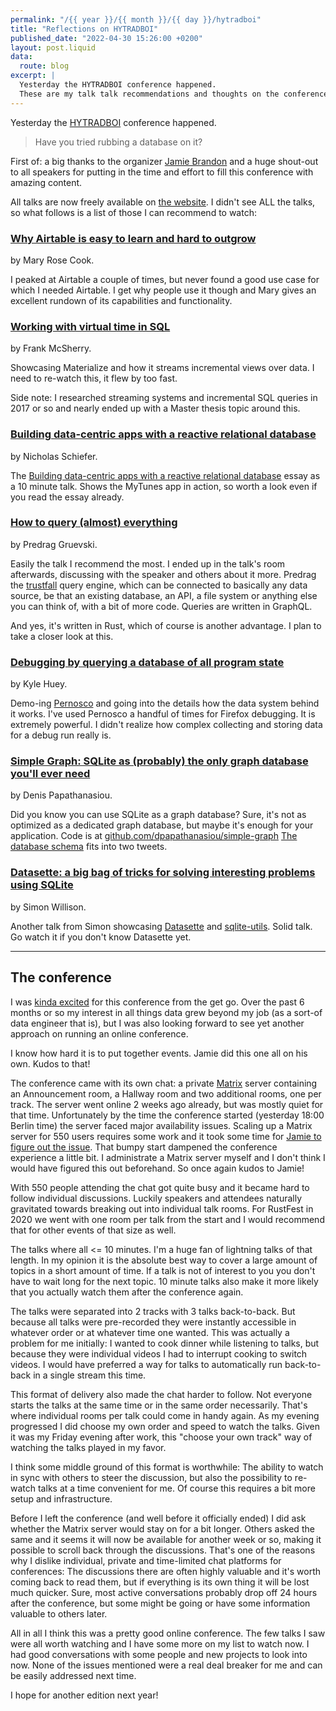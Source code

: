 ```yaml
---
permalink: "/{{ year }}/{{ month }}/{{ day }}/hytradboi"
title: "Reflections on HYTRADBOI"
published_date: "2022-04-30 15:26:00 +0200"
layout: post.liquid
data:
  route: blog
excerpt: |
  Yesterday the HYTRADBOI conference happened.
  These are my talk talk recommendations and thoughts on the conference format.
---
```


Yesterday the [HYTRADBOI][hytradboi] conference happened.

> Have you tried rubbing a database on it?

First of: a big thanks to the organizer [Jamie Brandon][jamie] and a huge shout-out to all speakers for putting in the time and effort to fill this conference with amazing content.

[jamie]: https://www.scattered-thoughts.net/
[hytradboi]: https://www.hytradboi.com/

All talks are now freely available on [the website][hytradboi].
I didn't see ALL the talks, so what follows is a list of those I can recommend to watch:

### [Why Airtable is easy to learn and hard to outgrow](https://www.hytradboi.com/2022/why-airtable-is-easy-to-learn-and-hard-to-outgrow)

by Mary Rose Cook.

I peaked at Airtable a couple of times, but never found a good use case for which I needed Airtable.
I get why people use it though and Mary gives an excellent rundown of its capabilities and functionality.

### [Working with virtual time in SQL](https://www.hytradboi.com/2022/working-with-virtual-time-in-sql)

by Frank McSherry.

Showcasing Materialize and how it streams incremental views over data.
I need to re-watch this, it flew by too fast.

Side note: I researched streaming systems and incremental SQL queries in 2017 or so and nearly ended up with a Master thesis topic around this.

### [Building data-centric apps with a reactive relational database](https://www.hytradboi.com/2022/building-data-centric-apps-with-a-reactive-relational-database)

by Nicholas Schiefer.

The [Building data-centric apps with a reactive relational database](https://riffle.systems/essays/prelude/) essay as a 10 minute talk.
Shows the MyTunes app in action, so worth a look even if you read the essay already.

### [How to query (almost) everything](https://www.hytradboi.com/2022/how-to-query-almost-everything)

by Predrag Gruevski.

Easily the talk I recommend the most.
I ended up in the talk's room afterwards, discussing with the speaker and others about it more.
Predrag the [trustfall] query engine, which can be connected to basically any data source, be that an existing database, an API, a file system or anything else you can think of, with a bit of more code.
Queries are written in GraphQL.

And yes, it's written in Rust, which of course is another advantage. I plan to take a closer look at this.

[trustfall]: https://github.com/obi1kenobi/trustfall/

### [Debugging by querying a database of all program state](https://www.hytradboi.com/2022/debugging-by-querying-a-database-of-all-program-state)

by Kyle Huey.

Demo-ing [Pernosco](https://pernos.co/) and going into the details how the data system behind it works.
I've used Pernosco a handful of times for Firefox debugging. It is extremely powerful.
I didn't realize how complex collecting and storing data for a debug run really is.

### [Simple Graph: SQLite as (probably) the only graph database you'll ever need](https://www.hytradboi.com/2022/simple-graph-sqlite-as-probably-the-only-graph-database-youll-ever-need)

by Denis Papathanasiou.

Did you know you can use SQLite as a graph database?
Sure, it's not as optimized as a dedicated graph database, but maybe it's enough for your application.
Code is at [github.com/dpapathanasiou/simple-graph](https://github.com/dpapathanasiou/simple-graph)
[The database schema](https://github.com/dpapathanasiou/simple-graph/blob/main/sql/schema.sql) fits into two tweets.

### [Datasette: a big bag of tricks for solving interesting problems using SQLite](https://www.hytradboi.com/2022/datasette-a-big-bag-of-tricks-for-solving-interesting-problems-using-sqlite)

by Simon Willison.

Another talk from Simon showcasing [Datasette] and [sqlite-utils].
Solid talk. Go watch it if you don't know Datasette yet.

[datasette]: https://datasette.io/
[sqlite-utils]: https://datasette.io/

---

## The conference

I was [kinda excited](https://twitter.com/badboy_/status/1514580543144448006) for this conference from the get go.
Over the past 6 months or so my interest in all things data grew beyond my job (as a sort-of data engineer that is),
but I was also looking forward to see yet another approach on running an online conference.

I know how hard it is to put together events. Jamie did this one all on his own. Kudos to that!

The conference came with its own chat: a private [Matrix] server containing an Announcement room, a Hallway room and two additional rooms, one per track.
The server went online 2 weeks ago already, but was mostly quiet for that time.
Unfortunately by the time the conference started (yesterday 18:00 Berlin time) the server faced major availability issues.
Scaling up a Matrix server for 550 users requires some work and it took some time for [Jamie to figure out the issue](https://twitter.com/sc13ts/status/1520114317026160640).
That bumpy start dampened the conference experience a little bit. I administrate a Matrix server myself and I don't think I would have figured this out beforehand.
So once again kudos to Jamie!

With 550 people attending the chat got quite busy and it became hard to follow individual discussions.
Luckily speakers and attendees naturally gravitated towards breaking out into individual talk rooms.
For RustFest in 2020 we went with one room per talk from the start and I would recommend that for other events of that size as well.

The talks where all <= 10 minutes.
I'm a huge fan of lightning talks of that length.
In my opinion it is the absolute best way to cover a large amount of topics in a short amount of time.
If a talk is not of interest to you you don't have to wait long for the next topic.
10 minute talks also make it more likely that you actually watch them after the conference again.

The talks were separated into 2 tracks with 3 talks back-to-back.
But because all talks were pre-recorded they were instantly accessible in whatever order or at whatever time one wanted.
This was actually a problem for me initially:
I wanted to cook dinner while listening to talks, but because they were individual videos I had to interrupt cooking to switch videos.
I would have preferred a way for talks to automatically run back-to-back in a single stream this time.

This format of delivery also made the chat harder to follow.
Not everyone starts the talks at the same time or in the same order necessarily.
That's where individual rooms per talk could come in handy again.
As my evening progressed I did choose my own order and speed to watch the talks.
Given it was my Friday evening after work, this "choose your own track" way of watching the talks played in my favor.

I think some middle ground of this format is worthwhile:
The ability to watch in sync with others to steer the discussion,
but also the possibility to re-watch talks at a time convenient for me.
Of course this requires a bit more setup and infrastructure.

Before I left the conference (and well before it officially ended) I did ask whether the Matrix server would stay on for a bit longer.
Others asked the same and it seems it will now be available for another week or so, making it possible to scroll back through the discussions.
That's one of the reasons why I dislike individual, private and time-limited chat platforms for conferences:
The discussions there are often highly valuable and it's worth coming back to read them,
but if everything is its own thing it will be lost much quicker.
Sure, most active conversations probably drop off 24 hours after the conference, but some might be going or have some information valuable to others later.

All in all I think this was a pretty good online conference.
The few talks I saw were all worth watching and I have some more on my list to watch now.
I had good conversations with some people and new projects to look into now.
None of the issues mentioned were a real deal breaker for me and can be easily addressed next time.

I hope for another edition next year!

[Matrix]: https://matrix.org/
